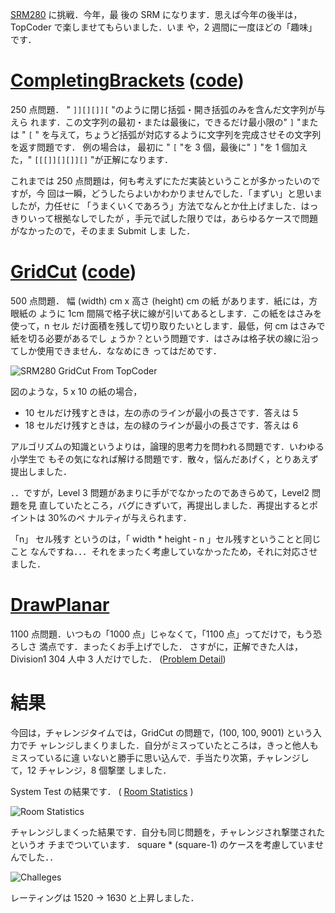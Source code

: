 <!--
title: SRM280 - Challenge祭り
date: 2005-12-30
-->

[SRM280](http://www.topcoder.com/stat?c=round_overview&rd=8077) に挑戦．今年，最
後の SRM になります．思えば今年の後半は，TopCoder で楽しませてもらいました．いま
や，2 週間に一度ほどの「趣味」です．

# [CompletingBrackets](http://www.topcoder.com/stat?c=problem_statement&pm=5977&rd=8077) ([code](http://www.topcoder.com/stat?c=problem_solution&rm=247258&rd=8077&pm=5977&cr=15632820))

250 点問題． " `]][][]][` "のように閉じ括弧・開き括弧のみを含んだ文字列が与えら
れます．この文字列の最初・または最後に，できるだけ最小限の" `]` "または " `[` "
を与えて，ちょうど括弧が対応するように文字列を完成させその文字列を返す問題です．
例の場合は， 最初に " `[` "を 3 個，最後に" `]` "を 1 個加えた，" `[[[]][][]][]`
"が正解になります．

これまでは 250 点問題は，何も考えずにただ実装ということが多かったいのですが，今
回は一瞬，どうしたらよいかわかりませんでした．「まずい」と思いましたが，力任せに
「うまくいくであろう」方法でなんとか仕上げました．はっきりいって根拠なしでしたが
，手元で試した限りでは，あらゆるケースで問題がなかったので，そのまま Submit しま
した．

# [GridCut](http://www.topcoder.com/stat?c=problem_statement&pm=5936&rd=8077) ([code](http://www.topcoder.com/stat?c=problem_solution&rm=247258&rd=8077&pm=5936&cr=15632820))

500 点問題． 幅 (width) cm x 高さ (height) cm の紙 があります．紙には，方眼紙の
ように 1cm 間隔で格子状に線が引いてあるとします．この紙をはさみを使って，n セル
だけ面積を残して切り取りたいとします．最低，何 cm はさみで紙を切る必要があるでし
ょうか？という問題です．はさみは格子状の線に沿ってしか使用できません．ななめにき
ってはだめです．

![SRM280 GridCut From TopCoder](http://static.flickr.com/61/193898525_7f130a569d_o.png)

図のような，5 x 10 の紙の場合，

- 10 セルだけ残すときは，左の赤のラインが最小の長さです．答えは 5
- 18 セルだけ残すときは，左の緑のラインが最小の長さです．答えは 6

アルゴリズムの知識というよりは，論理的思考力を問われる問題です．いわゆる小学生で
もその気になれば解ける問題です．散々，悩んだあげく，とりあえず提出しました．

．．ですが，Level 3 問題があまりに手がでなかったのであきらめて，Level2 問題を見
直していたところ，バグにきずいて，再提出しました．再提出するとポイントは 30%のペ
ナルティが与えられます．

「n」 セル残す というのは，「 width \* height - n 」セル残すということと同じこと
なんですね．．．それをまったく考慮していなかったため，それに対応させました．

# [DrawPlanar](http://www.topcoder.com/stat?c=problem_statement&pm=4846&rd=8077)

1100 点問題．いつもの「1000 点」じゃなくて，「1100 点」ってだけで，もう恐ろしさ
満点です．まったくお手上げでした． さすがに，正解できた人は，Division1 304 人中
3 人だけでした．
([Problem Detail](http://www.topcoder.com/tc?module=ProblemDetail&rd=8077&pm=4846))

# 結果

今回は，チャレンジタイムでは，GridCut の問題で，(100, 100, 9001) という入力でチ
ャレンジしまくりました．自分がミスっていたところは，きっと他人もミスっているに違
いないと勝手に思い込んで．手当たり次第，チャレンジして，12 チャレンジ，8 個撃墜
しました．

System Test の結果です． (
[Room Statistics](http://www.topcoder.com/stat?c=coder_room_stats&cr=15632820&rd=8077&rm=247258)
)

![Room Statistics](http://static.flickr.com/38/79387792_0bafbb2977_o.png)

チャレンジしまくった結果です．自分も同じ問題を，チャレンジされ撃墜されたというオ
チまでついています． square \* (square-1) のケースを考慮していませんでした．．

![Challeges](http://static.flickr.com/43/79387801_8040696132_o.png)

レーティングは 1520 -&gt; 1630 と上昇しました．
